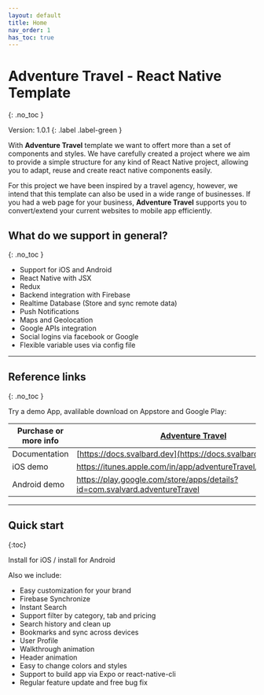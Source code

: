 ```yaml
---
layout: default
title: Home
nav_order: 1
has_toc: true
---
```

# Adventure Travel - React Native Template
{: .no_toc }

Version: 1.0.1
{: .label .label-green }

With **Adventure Travel** template we want to offert more than a set of components and styles. We have carefully created a project where we aim to provide a simple structure for any kind of React Native project, allowing you to adapt, reuse and create react native components easily.

For this project we have been inspired by a travel agency, however, we intend that this template can also be used in a wide range of businesses. If you had a web page for your business, **Adventure Travel** supports you to convert/extend your current websites to mobile app efficiently.

## What do we support in general?
{: .no_toc }

- Support for iOS and Android
- React Native with JSX
- Redux
- Backend integration with Firebase
- Realtime Database (Store and sync remote data)
- Push Notifications
- Maps and Geolocation
- Google APIs integration
- Social logins via facebook or Google
- Flexible variable uses via config file

---

## Reference links
{: .no_toc }

Try a demo App, avalilable download on Appstore and Google Play:

Purchase or more info | [Adventure Travel](https://1.envato.market/xxxx)
---------|----------
Documentation | [https://docs.svalbard.dev](https://docs.svalbard.dev)
iOS demo | 	https://itunes.apple.com/in/app/adventureTravel/id999999999
Android demo | https://play.google.com/store/apps/details?id=com.svalvard.adventureTravel

---
## Quick start
{:toc}

Install for iOS / install for Android

Also we include:

- Easy customization for your brand
- Firebase Synchronize
- Instant Search
- Support filter by category, tab and pricing
- Search history and clean up
- Bookmarks and sync across devices
- User Profile
- Walkthrough animation
- Header animation
- Easy to change colors and styles
- Support to build app via Expo or react-native-cli
- Regular feature update and free bug fix